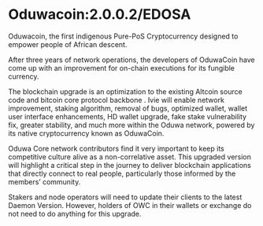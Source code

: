 Oduwacoin:2.0.0.2/EDOSA
=====================================

Oduwacoin, the first indigenous Pure-PoS Cryptocurrency designed to empower people of African descent.

After three years of network operations, the developers of OduwaCoin have come up with an improvement for on-chain executions for its fungible currency.

The blockchain upgrade is an optimization to the existing Altcoin source code and bitcoin core protocol backbone . Ivie will enable network improvement, staking algorithm, removal of bugs, optimized wallet, wallet user interface enhancements, HD wallet upgrade, fake stake vulnerability fix, greater stability, and much more within the Oduwa network, powered by its native cryptocurrency known as OduwaCoin.

Oduwa Core network contributors find it very important to keep its competitive culture alive as a non-correlative asset. This upgraded version will highlight a critical step in the journey to deliver blockchain applications that directly connect to real people, particularly those informed by the members’ community.

Stakers and node operators will need to update their clients to the latest Daemon Version. However, holders of OWC in their wallets or exchange do not need to do anything for this upgrade.